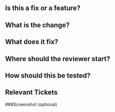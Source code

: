 ## Is this a fix or a feature?

## What is the change?

## What does it fix?

## Where should the reviewer start?

## How should this be tested?

## Relevant Tickets

###Screenshot (optional)

